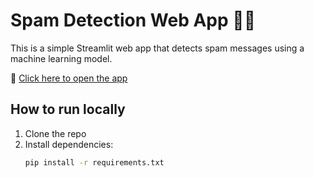 # Spam Detection Web App 📧❌

This is a simple Streamlit web app that detects spam messages using a machine learning model.

🔗 [Click here to open the app](https://spamproject-gimfhandmgvvpikwn9bvy6.streamlit.app/)

## How to run locally

1. Clone the repo
2. Install dependencies:
   ```bash
   pip install -r requirements.txt
